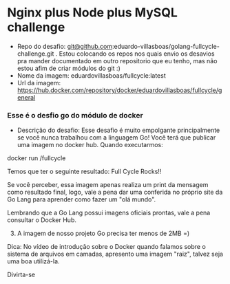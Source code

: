 # Nginx plus Node plus MySQL challenge 

- Repo do desafio: git@github.com:eduardo-villasboas/golang-fullcycle-challenge.git . Estou colocando os repos nos quais envio os desavios pra mander documentado em outro repositorio que eu tenho, mas não estou afim de criar módulos do git :)
- Nome da imagem: eduardovillasboas/fullcycle:latest
- Url da imagem: https://hub.docker.com/repository/docker/eduardovillasboas/fullcycle/general


### Esse é o desfio go do módulo de docker 
- Descrição do desafio: 
Esse desafio é muito empolgante principalmente se você nunca trabalhou com a linguagem Go!
Você terá que publicar uma imagem no docker hub. Quando executarmos:

docker run <seu-user>/fullcycle

Temos que ter o seguinte resultado: Full Cycle Rocks!!

Se você perceber, essa imagem apenas realiza um print da mensagem como resultado final, logo, vale a pena dar uma conferida no próprio site da Go Lang para aprender como fazer um "olá mundo".

Lembrando que a Go Lang possui imagens oficiais prontas, vale a pena consultar o Docker Hub.

3) A imagem de nosso projeto Go precisa ter menos de 2MB =)

Dica: No vídeo de introdução sobre o Docker quando falamos sobre o sistema de arquivos em camadas, apresento uma imagem "raiz", talvez seja uma boa utilizá-la.

Divirta-se


